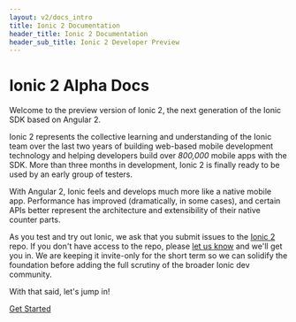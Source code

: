 ```yaml
---
layout: v2/docs_intro
title: Ionic 2 Documentation
header_title: Ionic 2 Documentation
header_sub_title: Ionic 2 Developer Preview
---
```


<h1 class="title">Ionic 2 Alpha Docs</h1>


Welcome to the preview version of Ionic 2, the next generation of
the Ionic SDK based on Angular 2.

Ionic 2 represents the collective learning and understanding of the Ionic team
over the last two years of building web-based mobile development technology and helping
developers build over <i>800,000</i> mobile apps with the SDK.
More than three months in development, Ionic 2 is finally ready to be used by
an early group of testers.


With Angular 2, Ionic feels and develops much more like a native mobile app. Performance
has improved (dramatically, in some cases), and certain APIs better represent
the architecture and extensibility of their native counter parts.

As you test and try out Ionic, we ask that you submit issues to the [Ionic 2](https://github.com/driftyco/ionic2) repo. If you don't have access to the repo, please [let us know](mailto:max@ionic.io) and we'll get you in. We are keeping it invite-only for the short term so we can solidify the foundation before adding the full scrutiny of the broader Ionic dev community.

With that said, let's jump in!


<a href="getting-started/" button primary>Get Started</a>
